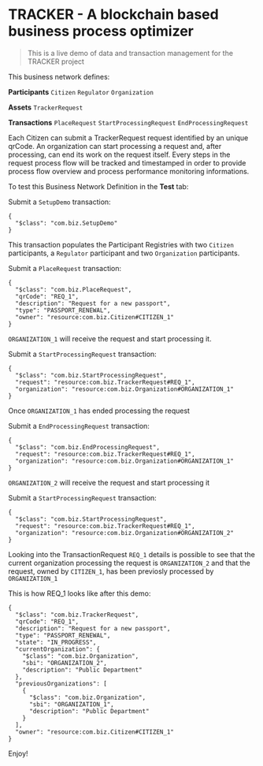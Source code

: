 # TRACKER - A blockchain based business process optimizer

> This is a live demo of data and transaction management for the TRACKER project

This business network defines:

**Participants**
`Citizen` `Regulator` `Organization`

**Assets**
`TrackerRequest`

**Transactions**
`PlaceRequest` `StartProcessingRequest` `EndProcessingRequest`

Each Citizen can submit a TrackerRequest request identified by an unique qrCode. An organization can start processing a request and, after processing, can end its work on the request itself. Every steps in the request process flow will be tracked and timestamped in order to provide process flow overview and process performance monitoring informations.

To test this Business Network Definition in the **Test** tab:

Submit a `SetupDemo` transaction:

```
{
  "$class": "com.biz.SetupDemo"
}
```

This transaction populates the Participant Registries with two `Citizen` participants, a `Regulator` participant and two `Organization` participants. 

Submit a `PlaceRequest` transaction:

```
{
  "$class": "com.biz.PlaceRequest",
  "qrCode": "REQ_1",
  "description": "Request for a new passport",
  "type": "PASSPORT_RENEWAL",
  "owner": "resource:com.biz.Citizen#CITIZEN_1"
}
```

`ORGANIZATION_1` will receive the request and start processing it.

Submit a `StartProcessingRequest` transaction:

```
{
  "$class": "com.biz.StartProcessingRequest",
  "request": "resource:com.biz.TrackerRequest#REQ_1",
  "organization": "resource:com.biz.Organization#ORGANIZATION_1"
}
```

Once `ORGANIZATION_1` has ended processing the request 

Submit a `EndProcessingRequest` transaction:

```
{
  "$class": "com.biz.EndProcessingRequest",
  "request": "resource:com.biz.TrackerRequest#REQ_1",
  "organization": "resource:com.biz.Organization#ORGANIZATION_1"
}
```

`ORGANIZATION_2` will receive the request and start processing it

Submit a `StartProcessingRequest` transaction:

```
{
  "$class": "com.biz.StartProcessingRequest",
  "request": "resource:com.biz.TrackerRequest#REQ_1",
  "organization": "resource:com.biz.Organization#ORGANIZATION_2"
}
```

Looking into the TransactionRequest `REQ_1` details is possible to see that the current organization processing the request is `ORGANIZATION_2` and that the request, owned by `CITIZEN_1`, has been previosly processed by `ORGANIZATION_1`

This is how REQ_1 looks like after this demo:

```
{
  "$class": "com.biz.TrackerRequest",
  "qrCode": "REQ_1",
  "description": "Request for a new passport",
  "type": "PASSPORT_RENEWAL",
  "state": "IN_PROGRESS",
  "currentOrganization": {
    "$class": "com.biz.Organization",
    "sbi": "ORGANIZATION_2",
    "description": "Public Department"
  },
  "previousOrganizations": [
    {
      "$class": "com.biz.Organization",
      "sbi": "ORGANIZATION_1",
      "description": "Public Department"
    }
  ],
  "owner": "resource:com.biz.Citizen#CITIZEN_1"
}
```

Enjoy!
